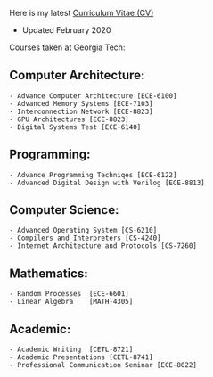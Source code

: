 Here is my latest [Curriculum Vitae (CV)](resume/Mayank_Parasar_CV.pdf)<br>
- Updated February 2020

Courses taken at Georgia Tech:<br>

Computer Architecture:
---
	- Advance Computer Architecture [ECE-6100]
	- Advanced Memory Systems [ECE-7103]
	- Interconnection Network [ECE-8823]
	- GPU Architectures	[ECE-8823]
	- Digital Systems Test [ECE-6140]
Programming:
---
	- Advance Programming Techniqes [ECE-6122]
	- Advanced Digital Design with Verilog [ECE-8813]
Computer Science:
---
	- Advanced Operating System [CS-6210]
	- Compilers and Interpreters [CS-4240]
	- Internet Architecture and Protocols [CS-7260]

Mathematics:
---
	- Random Processes	[ECE-6601]
	- Linear Algebra	[MATH-4305]
Academic:
---	
	- Academic Writing	[CETL-8721]
	- Academic Presentations [CETL-8741]
	- Professional Communication Seminar [ECE-8022]